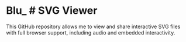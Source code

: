 # Blu_  # SVG Viewer

This GitHub repository allows me to view and share interactive SVG files with full browser support, including audio and embedded interactivity.
